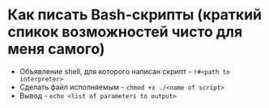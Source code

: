 # Как писать Bash-скрипты (краткий спикок возможностей чисто для меня самого)
* Объявление shell, для которого написан скрипт - `!#<path to interpreter>`
* Сделать файл исполняемым - `chmod +x ./<name of script>`
* Вывод - `echo <list of parameters to output>`

